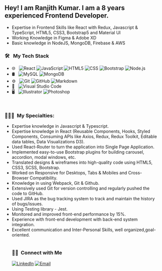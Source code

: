 <h2> Hey! I am Ranjith Kumar. I am a 8 years experienced Frontend Developer.</h2>

- Expertise in Frontend Skills like React with Redux, Javascript & TypeScript, HTML5, CSS3, Bootstrap5 and Material UI
- Working Knowledge in Figma & Adobe XD
- Basic knowledge in NodeJS, MongoDB, Firebase & AWS

<h3> 🛠 &nbsp; My Tech Stack</h3>


- 🌐 &nbsp;
  ![React](https://img.shields.io/badge/-React-333333?style=flat&logo=react)
  ![JavaScript](https://img.shields.io/badge/-JavaScript-333333?style=flat&logo=javascript)
  ![HTML5](https://img.shields.io/badge/-HTML5-333333?style=flat&logo=HTML5)
  ![CSS](https://img.shields.io/badge/-CSS-333333?style=flat&logo=CSS3&logoColor=1572B6)
  ![Bootstrap](https://img.shields.io/badge/-Bootstrap-333333?style=flat&logo=bootstrap&logoColor=563D7C)
  ![Node.js](https://img.shields.io/badge/-Node.js-333333?style=flat&logo=node.js)
- 🛢 &nbsp;
  ![MySQL](https://img.shields.io/badge/-MySQL-333333?style=flat&logo=mysql)
  ![MongoDB](https://img.shields.io/badge/-MongoDB-333333?style=flat&logo=mongodb)
- ⚙️ &nbsp;
  ![Git](https://img.shields.io/badge/-Git-333333?style=flat&logo=git)
  ![GitHub](https://img.shields.io/badge/-GitHub-333333?style=flat&logo=github)
  ![Markdown](https://img.shields.io/badge/-Markdown-333333?style=flat&logo=markdown)
- 🔧 &nbsp;
  ![Visual Studio Code](https://img.shields.io/badge/-Visual%20Studio%20Code-333333?style=flat&logo=visual-studio-code&logoColor=007ACC)
- 🖥 &nbsp;
  ![Illustrator](https://img.shields.io/badge/-Illustrator-333333?style=flat&logo=adobe-illustrator)
  ![Photoshop](https://img.shields.io/badge/-Photoshop-333333?style=flat&logo=adobe-photoshop)
<br/>
<h3> 👨🏻‍💻 &nbsp;My Specialties:</h3>
<ul>
<li>Expertise knowledge in Javascript & Typescript.</li>
<li>Expertise knowledge in React (Reusable Components, Hooks, Styled Components, Consuming APIs like Axios, Redux, Redux Toolkit, Editable data tables, Data Visualizations D3).</li>
<li>Used React-Router to turn the application into Single Page Application.</li>
<li>Implemented easy-to-use Bootstrap plugins for building carousel, accordion, modal windows, etc.</li>
<li>Translated designs & wireframes into high-quality code using HTML5, CSS3, SCSS, Bootstrap.</li>
<li>Worked on Responsive for Desktops, Tabs & Mobiles and Cross-Browser Compatibility.</li>
<li>Knowledge in using Webpack, Git & Github.</li>
<li>Extensively used Git for version controlling and regularly pushed the code to GitHub.</li>
<li>Used JIRA as the bug tracking system to track and maintain the history of bugs/issues.</li>
<li>Using Testing library - Jest.</li>
<li>Monitored and improved front-end performance by 15%.</li>
<li>Experience with front-end development with back-end system integration.</li>
<li>Excellent communication and Inter-Personal Skills, well organized,goal-oriented.</li>
<br/>
<h3> 🤝🏻 &nbsp;Connect with Me </h3>
<a href="https://www.linkedin.com/in/ranjith-kumar-k/"><img alt="LinkedIn" src="https://img.shields.io/badge/LinkedIn-Ranjith%20Kumar-blue?style=flat-square&logo=linkedin"></a>
<a href="mailto:ranjithkumar.k22@gmail.com"><img alt="Email" src="https://img.shields.io/badge/Email-ranjithkumar.k22@gmail.com-blue?style=flat-square&logo=gmail"></a>

